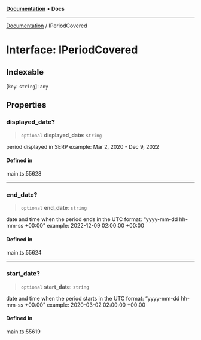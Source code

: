 [**Documentation**](../README.md) • **Docs**

***

[Documentation](../README.md) / IPeriodCovered

# Interface: IPeriodCovered

## Indexable

 \[`key`: `string`\]: `any`

## Properties

### displayed\_date?

> `optional` **displayed\_date**: `string`

period displayed in SERP
example:
Mar 2, 2020 - Dec 9, 2022

#### Defined in

main.ts:55628

***

### end\_date?

> `optional` **end\_date**: `string`

date and time when the period ends
in the UTC format: “yyyy-mm-dd hh-mm-ss +00:00”
example:
2022-12-09 02:00:00 +00:00

#### Defined in

main.ts:55624

***

### start\_date?

> `optional` **start\_date**: `string`

date and time when the period starts
in the UTC format: “yyyy-mm-dd hh-mm-ss +00:00”
example:
2020-03-02 02:00:00 +00:00

#### Defined in

main.ts:55619
